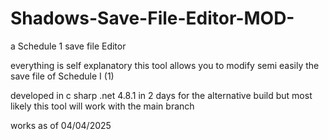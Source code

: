 # Shadows-Save-File-Editor-MOD-
a Schedule 1 save file Editor

everything is self explanatory this tool allows you to modify semi easily the save file of Schedule I (1)

developed in c sharp .net 4.8.1
in 2 days
for the alternative build but most likely this tool will work with the main branch

works as of 04/04/2025
